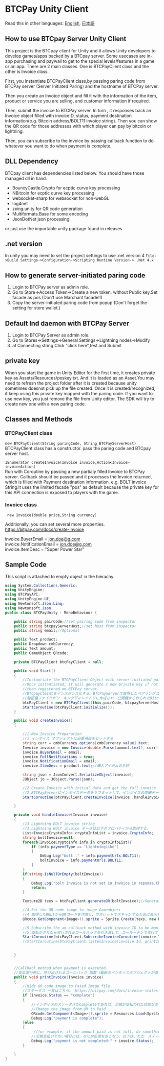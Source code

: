 BTCPay Unity Client
======
Read this in other languages: [English](README.md), [日本語](README.ja.md)


## How to use BTCpay Server Unity Client

This project is the BTCpay client for Unity and it allows Unity developers to develop games/apps backed by a BTCpay server.
Some usecases are in-app purchasing and paywall to get to the special levels/features in a game or an app.
There are 2 main classes. One is BTCPayClient class and the other is Invoice class.

First, you instantiate BTCPayClient class,by passing paring code from BTCPay server (Server Initiated Paring) and the hostname of BTCPay server.

Then you create an Invoice object and fill it with the information of the item, product or service you are selling, and customer information if required.

Then, submit the invoice to BTCPay server. In turn , it responses back an Invoice object filled with invoiceID, status, payment destination information(e.g. Bitcoin address/BOLT11 invoice string). Then you can show the QR code for those addresses with which player can pay by bitcoin or lightning.

Then, you can subscribe to the invoice by passing callback function to do whatever you want to do when payment is complete.

## DLL Dependency
BTCpay client has dependencies listed below. You should have those managed dll in hand.
* BouncyCastle.Crypto for ecptic curve key processing
* NBitcoin for ecptic curve key processing
* websocket-sharp for websocket for non-webGL
* log4net
* zxing.unity for QR code generation
* Multiformats.Base  for some encoding
* JsonDotNet   json processing

or just use the importable unity package found in releases

## .net version
In unity you may need to set the project settings to use .net version 4
`File->Build Settings->Configuration->Scripting Runtime Version-> .Net 4.x` 

## How to generate server-initiated paring code
1. Login to BTCPay server as admin role.
2. Go to Store=>Access Token=>Create a new token. without Public key.Set facade as pos (Don't use Marchant facade!!)
3. Copy the server-initiated paring code from popup
(Don't forget the setting for store wallet.)

## Default lnd daemon with BTCPay Server
1. Login to BTCPay Server as admin role.
2. Go to Stores=>Settings=>General Settings=>Lightning nodes=>Modify
3. at Connecting string Click "click here",test and Submit

## private key
When you start the game in Unity Editor for the first time, it creates private key as Assets/Resources/poskey.txt. And it is loaded as an Asset.You may need to refresh the project folder after it is created because unity sometimes doesnot pick up the file created. Once it is created/recognized, it keep using this private key mapped with the paring code. If you want to use new key, you just remove the file from Unity editor. The SDK will try to create new one with a new paring code.

## Classes and Methods

### BTCPayClient class
`new BTCPayClient(String paringCode, String BTCPayServerHost)`  
BTCPayClient class has a constructor.  pass the paring code and BTCpay server host.

`IEnumerator createInvoice(Invoice invoice,Action<Invoice> invoiceAction)`  
Run with Coroutine by passing a new partialy filled Invoice to BTCPay server.  Callback should be passed and it processes the Invoice returned, which is filled with Payment destination information. e.g. BOLT invoice String.It uses the limited facade "pos" as default because the private key for this API connection is exposed to players with the game.

### Invoice class

` new Invoice(double price,String currency)`  

Additionally, you can set several more properties.  
https://bitpay.com/docs/create-invoice

invoice.BuyerEmail = jon.doe@g.com  
invoice.NotificationEmail = jon.doe@g.com  
invoice.ItemDesc = "Super Power Star"

## Sample Code
This script is attached to empty object in the hierachy.

```csharp
using System.Collections.Generic;
using UnityEngine;
using BTCPayAPI;
using UnityEngine.UI;
using Newtonsoft.Json.Linq;
using Newtonsoft.Json;
public class BTCPayUnity : MonoBehaviour {

    public string pairCode;//set pairing code from inspector
    public string btcpayServerHost;//set host from inspector
    public string email;//Optional

    public Text product;
    public Dropdown cmbCurrency;
    public Text amount;
    public GameObject QRcode;

    private BTCPayClient btcPayClient = null;

    public void Start()
    {
        //Instantiate the BTCPayClient Object with server-initiated pairing code and hostname of BTCpay server
        //Once instantiated, it will generate a new private key if not there, and SIN ,which is derived from public key.
        //then registered on BTCPay server
        //BTCpayCleintをインスタンス化する。BTCPayServerで取得したペアリングコードをとホスト名をセット
        //秘密鍵ファイルがワーキングディレクトリに作成され、公開鍵から作られたBitcoinアドレスのようなSINがBTCPayServerに登録される。
        btcPayClient = new BTCPayClient(this,pairCode, btcpayServerHost);
        StartCoroutine(btcPayClient.initialize());
    }

    public void createInvoice()
    {

        //1.New Invoice Preparation
        //1.インボイス オブジェクトに必要項目をセットする
        string curr = cmbCurrency.options[cmbCurrency.value].text;
        Invoice invoice = new Invoice(double.Parse(amount.text), curr);//金額と通貨
        invoice.BuyerEmail = email;
        invoice.FullNotifications = true;
        invoice.NotificationEmail = email;
        invoice.ItemDesc = product.text;//購入アイテムの名称

        string json = JsonConvert.SerializeObject(invoice);
        JObject jo = JObject.Parse(json);

        //2.Create Invoice with initial data and get the full invoice
        //2.BTCPayServerにインボイスデータをサブミットして、インボイスの詳細データを取得する。
        StartCoroutine(btcPayClient.createInvoice(invoice ,handleInvoice));

    }

    private void handleInvoice(Invoice invoice)
    {
        //3.Lightning BOLT invoice string
        //3.Lightning BOLT invoice データは以下のプロパティから取得する。
        List<InvoiceCryptoInfo> cryptoInfoList = invoice.CryptoInfo;
        string boltInvoice=null;
        foreach(InvoiceCryptoInfo info in cryptoInfoList){
            if (info.paymentType == "LightningLike")
            {
                Debug.Log("bolt :" + info.paymentUrls.BOLT11);
                boltInvoice = info.paymentUrls.BOLT11;
            }
        }
        if(string.IsNullOrEmpty(boltInvoice))
        {
            Debug.Log("bolt Invoice is not set in Invoice in reponse.Check the BTCpay server's lightning setup");
            return;
        }

        Texture2D texs = btcPayClient.generateQR(boltInvoice);//Generate QR code image

        //4.Set the QR code iamge to image Gameobject
        //4.取得したBOLTからQRコードを作成し、ウオレットでスキャンするために表示する。
        QRcode.GetComponent<Image>().sprite = Sprite.Create(texs, new Rect(0.0f, 0.0f, texs.width, texs.height), new Vector2(0.5f, 0.5f), 100.0f);

        //5.Subscribe the an callback method with invoice ID to be monitored
        //5.支払がされたら実行されるコールバックを引き渡して、コールーチンで実行する
        StartCoroutine(btcPayClient.SubscribeInvoiceCoroutine(invoice.Id, printInvoice));
        //StartCoroutine(btcPayClient.listenInvoice(invoice.Id, printInvoice));
        

    }


    //Callback method when payment is executed. 
    //支払実行時に、呼び出されるコールバック 関数（最新のインボイスオブジェクトが渡される）
    public void printInvoice(Invoice invoice)
    {
        //Hide QR code image to Paied Image file
        //ステータス 一覧はこちら。 https://bitpay.com/docs/invoice-states
        if (invoice.Status == "complete")
        {
            //インボイスのステータスがcompleteであれば、全額が支払われた状態なので、支払完了のイメージに変更する
            //Change the image from QR to Paid
            QRcode.GetComponent<Image>().sprite = Resources.Load<Sprite>("image/paid");
            Debug.Log("payment is complete");
        }else
        {
             //for example, if the amount paid is not full, do something.the line below just print the status.
            //全額支払いでない場合には、なにか処理をおこなう。以下は、ただ　ステータスを表示して終了。
            Debug.Log("payment is not completed:" + invoice.Status);
        }

    }
}

```
